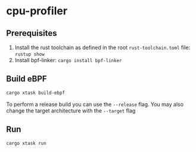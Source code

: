 # cpu-profiler

## Prerequisites

1. Install the rust toolchain as defined in the root `rust-toolchain.toml` file: `rustup show`
1. Install bpf-linker: `cargo install bpf-linker`

## Build eBPF

```bash
cargo xtask build-ebpf
```

To perform a release build you can use the `--release` flag.
You may also change the target architecture with the `--target` flag

## Run

```bash
cargo xtask run
```
